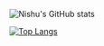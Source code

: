 
![Nishu's GitHub stats](https://github-readme-stats.vercel.app/api?username=nishu-murmu&show_icons=true&theme=gruvbox&text_color=#110000)

[![Top Langs](https://github-readme-stats.vercel.app/api/top-langs/?username=nishu-murmu&layout=compact&bg-color=#000000)](https://github.com/nishu-murmu/github-readme-stats)




